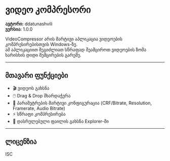 # ვიდეო კომპრესორი

**ავტორი:** ddatunashvili  
**ვერსია:** 1.0.0  

VideoCompressor არის მარტივი აპლიკაცია ვიდეოების კომპრესირებისთვის Windows-ზე.  
ამ აპლიკაციით შეგიძლიათ სწრაფად შეამციროთ ვიდეოების ზომა ხარისხის დიდი შემცირების გარეშე.

---

## მთავარი ფუნქციები

- 🎬 ვიდეოს გახსნა
-  🖱️ Drag & Drop მხარდაჭერა
- 🔧 პარამეტრების მარტივი კონფიგურაცია (CRF/Bitrate, Resolution, Framerate, Audio Bitrate)  
- ⚡ სწრაფი კომპრესირება
- 📂 დასრულებული ფაილის გახსნა Explorer-ში  

---

## ლიცენზია

ISC
